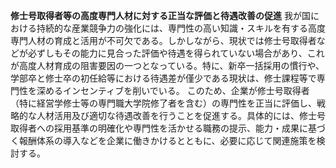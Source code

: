 **修士号取得者等の高度専門人材に対する正当な評価と待遇改善の促進**
我が国における持続的な産業競争力の強化には、専門性の高い知識・スキルを有する高度専門人材の育成と活用が不可欠である。しかしながら、現状では修士号取得者などが必ずしもその能力に見合った評価や待遇を得られていない場合があり、これが高度人材育成の阻害要因の一つとなっている。特に、新卒一括採用の慣行や、学部卒と修士卒の初任給等における待遇差が僅少である現状は、修士課程等で専門性を深めるインセンティブを削いでいる。
このため、企業が修士号取得者（特に経営学修士等の専門職大学院修了者を含む）の専門性を正当に評価し、戦略的な人材活用及び適切な待遇改善を行うことを促進する。具体的には、修士号取得者への採用基準の明確化や専門性を活かせる職務の提示、能力・成果に基づく報酬体系の導入などを企業に働きかけるとともに、必要に応じて関連施策を検討する。